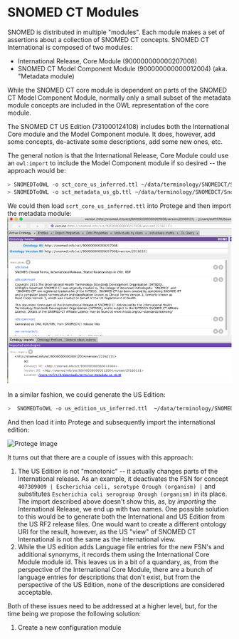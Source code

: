 # SNOMED CT Modules
SNOMED is distributed in multiple "modules".  Each module makes a set of assertions about a collection of SNOMED CT concepts.  SNOMED CT International is composed of two modules:

* International Release, Core Module (900000000000207008)
* SNOMED CT Model Component Module (900000000000012004) (aka. "Metadata module)

While the SNOMED CT core module is dependent on parts of the SNOMED CT Model Component Module, normally only a small subset of the metadata module concepts are included in the OWL representation of the core module.

The SNOMED CT US Edition (731000124108) includes both the International Core module and the Model Component module.  It does, however, add some concepts, de-activate some descriptions, add some new ones, etc.

The general notion is that the International Release, Core Module could use an ```owl:import``` to include the Model Component module if so desired -- the approach would be:

```bash
> SNOMEDToOWL -o sct_core_us_inferred.ttl ~/data/terminology/SNOMEDCT/SnomedCT_RF2Release_INT_20160731/Snapshot ~/Development/venv/test/lib/python3.5/site-packages/SNOMEDCTToOWL/conf/sct_core_us_inferred.json
> SNOMEDToOWL -o sct_metadata_us_gb.ttl ~/data/terminology/SNOMEDCT/SnomedCT_RF2Release_INT_20160731/Snapshot ~/Development/venv/test/lib/python3.5/site-packages/SNOMEDCTToOWL/conf/sct_metadata_us_gb.json
```

We could then load ```scrt_core_us_inferred.ttl``` into Protege and then import the metadata module:
![Protege Image](images/Protege1.png)

In a similar fashion, we could generate the US Edition:

```bash
>  SNOMEDToOWL -o us_edition_us_inferred.ttl  ~/data/terminology/SNOMEDCT/SnomedCT_RF2Release_US1000124_20160301/Snapshot/ ~/Development/venv/test/lib/python3.5/site-packages/SNOMEDCTToOWL/conf/us_edition_us_inferred.json
```

And then load it into Protege and subsequently import the international edition:

![Protege Image](images/Protege2.png)

It turns out that there are a couple of issues with this approach:

1. The US Edition is not "monotonic" -- it actually changes parts of the International release.  As an example, it deactivates the FSN for concept ```407309009 | Escherichia coli, serotype Orough (organism) |``` and substitutes ```Escherichia coli serogroup Orough (organism)``` in its place.  The import described above doesn't show this, as, by *importing* the International Release, we end up with two names.  One possible solution to this would be to generate both the International and US Edition from the US RF2 release files.  One would want to create a different ontology URI for the result, however, as the US "view" of SNOMED CT International is not the same as the international view.
2. While the US edition adds Language file entries for the new FSN's and additional synonyms, it records them using the International Core Module module id.  This leaves us in a bit of a quandary, as, from the perspective of the International Core Module, there are a bunch of language entries for descriptions that don't exist, but from the perspective of the US Edition, none of the descriptions are considered acceptable. 

Both of these issues need to be addressed at a higher level, but, for the time being we propose the following solution:

1. Create a new configuration module 